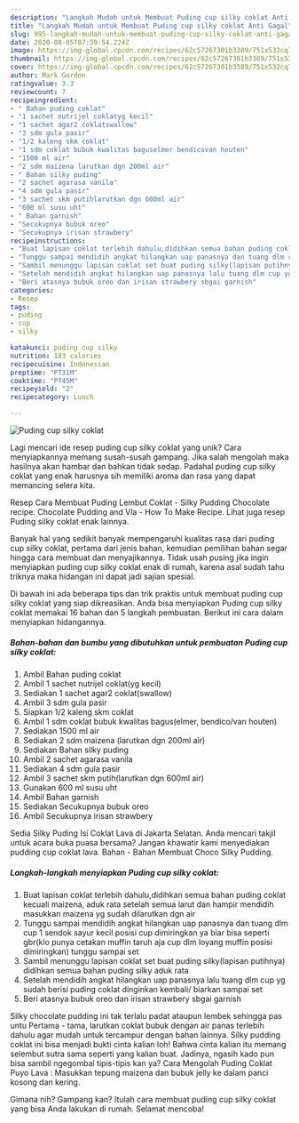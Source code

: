 ```yaml
---
description: "Langkah Mudah untuk Membuat Puding cup silky coklat Anti Gagal"
title: "Langkah Mudah untuk Membuat Puding cup silky coklat Anti Gagal"
slug: 995-langkah-mudah-untuk-membuat-puding-cup-silky-coklat-anti-gagal
date: 2020-08-05T07:59:54.224Z
image: https://img-global.cpcdn.com/recipes/62c57267301b3389/751x532cq70/puding-cup-silky-coklat-foto-resep-utama.jpg
thumbnail: https://img-global.cpcdn.com/recipes/62c57267301b3389/751x532cq70/puding-cup-silky-coklat-foto-resep-utama.jpg
cover: https://img-global.cpcdn.com/recipes/62c57267301b3389/751x532cq70/puding-cup-silky-coklat-foto-resep-utama.jpg
author: Mark Gordon
ratingvalue: 3.3
reviewcount: 7
recipeingredient:
- " Bahan puding coklat"
- "1 sachet nutrijel coklatyg kecil"
- "1 sachet agar2 coklatswallow"
- "3 sdm gula pasir"
- "1/2 kaleng skm coklat"
- "1 sdm coklat bubuk kwalitas baguselmer bendicovan houten"
- "1500 ml air"
- "2 sdm maizena larutkan dgn 200ml air"
- " Bahan silky puding"
- "2 sachet agarasa vanila"
- "4 sdm gula pasir"
- "3 sachet skm putihlarutkan dgn 600ml air"
- "600 ml susu uht"
- " Bahan garnish"
- "Secukupnya bubuk oreo"
- "Secukupnya irisan strawbery"
recipeinstructions:
- "Buat lapisan coklat terlebih dahulu,didihkan semua bahan puding coklat kecuali maizena, aduk rata setelah semua larut dan hampir mendidih masukkan maizena yg sudah dilarutkan dgn air"
- "Tunggu sampai mendidih angkat hilangkan uap panasnya dan tuang dlm cup 1 sendok sayur kecil posisi cup dimiringkan ya biar bisa seperti gbr(klo punya cetakan muffin taruh aja cup dlm loyang muffin posisi dimiringkan) tunggu sampai set"
- "Sambil menunggu lapisan coklat set buat puding silky(lapisan putihnya) didihkan semua bahan puding silky aduk rata"
- "Setelah mendidih angkat hilangkan uap panasnya lalu tuang dlm cup yg sudah berisi puding coklat dinginkan kembali/ biarkan sampai set"
- "Beri atasnya bubuk oreo dan irisan strawbery sbgai garnish"
categories:
- Resep
tags:
- puding
- cup
- silky

katakunci: puding cup silky 
nutrition: 183 calories
recipecuisine: Indonesian
preptime: "PT31M"
cooktime: "PT45M"
recipeyield: "2"
recipecategory: Lunch

---
```



![Puding cup silky coklat](https://img-global.cpcdn.com/recipes/62c57267301b3389/751x532cq70/puding-cup-silky-coklat-foto-resep-utama.jpg)

Lagi mencari ide resep puding cup silky coklat yang unik? Cara menyiapkannya memang susah-susah gampang. Jika salah mengolah maka hasilnya akan hambar dan bahkan tidak sedap. Padahal puding cup silky coklat yang enak harusnya sih memiliki aroma dan rasa yang dapat memancing selera kita.

Resep Cara Membuat Puding Lembut Coklat - Silky Pudding Chocolate recipe. Chocolate Pudding and Vla - How To Make Recipe. Lihat juga resep Puding silky coklat enak lainnya.

Banyak hal yang sedikit banyak mempengaruhi kualitas rasa dari puding cup silky coklat, pertama dari jenis bahan, kemudian pemilihan bahan segar hingga cara membuat dan menyajikannya. Tidak usah pusing jika ingin menyiapkan puding cup silky coklat enak di rumah, karena asal sudah tahu triknya maka hidangan ini dapat jadi sajian spesial.


Di bawah ini ada beberapa tips dan trik praktis untuk membuat puding cup silky coklat yang siap dikreasikan. Anda bisa menyiapkan Puding cup silky coklat memakai 16 bahan dan 5 langkah pembuatan. Berikut ini cara dalam menyiapkan hidangannya.

<!--inarticleads1-->

##### Bahan-bahan dan bumbu yang dibutuhkan untuk pembuatan Puding cup silky coklat:

1. Ambil  Bahan puding coklat
1. Ambil 1 sachet nutrijel coklat(yg kecil)
1. Sediakan 1 sachet agar2 coklat(swallow)
1. Ambil 3 sdm gula pasir
1. Siapkan 1/2 kaleng skm coklat
1. Ambil 1 sdm coklat bubuk kwalitas bagus(elmer, bendico/van houten)
1. Sediakan 1500 ml air
1. Sediakan 2 sdm maizena (larutkan dgn 200ml air)
1. Sediakan  Bahan silky puding
1. Ambil 2 sachet agarasa vanila
1. Sediakan 4 sdm gula pasir
1. Ambil 3 sachet skm putih(larutkan dgn 600ml air)
1. Gunakan 600 ml susu uht
1. Ambil  Bahan garnish
1. Sediakan Secukupnya bubuk oreo
1. Ambil Secukupnya irisan strawbery


Sedia Silky Puding Isi Coklat Lava di Jakarta Selatan. Anda mencari takjil untuk acara buka puasa bersama? Jangan khawatir kami menyediakan pudding cup coklat lava. Bahan - Bahan Membuat Choco Silky Pudding. 

<!--inarticleads2-->

##### Langkah-langkah menyiapkan Puding cup silky coklat:

1. Buat lapisan coklat terlebih dahulu,didihkan semua bahan puding coklat kecuali maizena, aduk rata setelah semua larut dan hampir mendidih masukkan maizena yg sudah dilarutkan dgn air
1. Tunggu sampai mendidih angkat hilangkan uap panasnya dan tuang dlm cup 1 sendok sayur kecil posisi cup dimiringkan ya biar bisa seperti gbr(klo punya cetakan muffin taruh aja cup dlm loyang muffin posisi dimiringkan) tunggu sampai set
1. Sambil menunggu lapisan coklat set buat puding silky(lapisan putihnya) didihkan semua bahan puding silky aduk rata
1. Setelah mendidih angkat hilangkan uap panasnya lalu tuang dlm cup yg sudah berisi puding coklat dinginkan kembali/ biarkan sampai set
1. Beri atasnya bubuk oreo dan irisan strawbery sbgai garnish


Silky chocolate pudding ini tak terlalu padat ataupun lembek sehingga pas untu Pertama - tama, larutkan coklat bubuk dengan air panas terlebih dahulu agar mudah untuk tercampur dengan bahan lainnya. Silky pudding coklat ini bisa menjadi bukti cinta kalian loh! Bahwa cinta kalian itu memang selembut sutra sama seperti yang kalian buat. Jadinya, ngasih kado pun bisa sambil ngegombal tipis-tipis kan ya? Cara Mengolah Puding Coklat Puyo Lava : Masukkan tepung maizena dan bubuk jelly ke dalam panci kosong dan kering. 

Gimana nih? Gampang kan? Itulah cara membuat puding cup silky coklat yang bisa Anda lakukan di rumah. Selamat mencoba!
